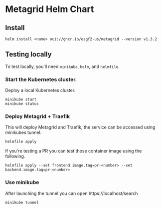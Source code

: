 # Metagrid Helm Chart

## Install
```shell
helm install <name> oci://ghcr.io/esgf2-us/metagrid --version v1.3.2
```

## Testing locally
To test locally, you'll need `minikube`, `helm`, and `helmfile`.

### Start the Kubernetes cluster.
Deploy a local Kubernetes cluster.
```shell
minikube start
minikube status
```

### Deploy Metagrid + Traefik
This will deploy Metagrid and Traefik, the service can be accessed using minikubes tunnel.
```shell
helmfile apply
```

If you're testing a PR you can test those container image using the following.
```shell
helmfile apply --set frontend.image.tag=pr-<number> --set backend.image.tag=pr-<number>
```

### Use minikube
After launching the tunnel you can open https://localhost/search

```shell
minikube tunnel
```